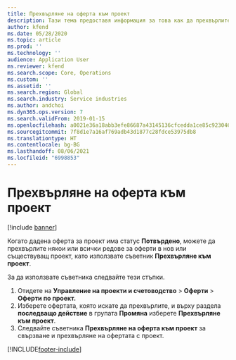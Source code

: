 ```yaml
---
title: Прехвърляне на оферта към проект
description: Тази тема предоставя информация за това как да прехвърлите оферта към нов или съществуващ проект.
author: kfend
ms.date: 05/28/2020
ms.topic: article
ms.prod: ''
ms.technology: ''
audience: Application User
ms.reviewer: kfend
ms.search.scope: Core, Operations
ms.custom: ''
ms.assetid: ''
ms.search.region: Global
ms.search.industry: Service industries
ms.author: andchoi
ms.dyn365.ops.version: 7
ms.search.validFrom: 2019-01-15
ms.openlocfilehash: a0021e36a18abb3efe86687a43145136cfcedda1ce85c92304608bf2e7270598
ms.sourcegitcommit: 7f8d1e7a16af769adb43d1877c28fdce53975db8
ms.translationtype: HT
ms.contentlocale: bg-BG
ms.lasthandoff: 08/06/2021
ms.locfileid: "6998853"
---
```

# <a name="transfer-a-quotation-to-a-project"></a>Прехвърляне на оферта към проект

[!include [banner](../includes/banner.md)]

Когато дадена оферта за проект има статус **Потвърдено**, можете да прехвърлите някои или всички редове за оферти в нов или съществуващ проект, като използвате съветник **Прехвърляне към проект**. 

За да използвате съветника следвайте тези стъпки.

1. Отидете на **Управление на проекти и счетоводство** > **Оферти** > **Оферти по проект.**
2. Изберете офертата, която искате да прехвърлите, и върху раздела **последващо действие** в групата **Промяна** изберете **Прехвърляне към проект**.
3. Следвайте съветника **Прехвърляне на оферта към проект** за свързване и прехвърляне на офертата с проект.


[!INCLUDE[footer-include](../includes/footer-banner.md)]